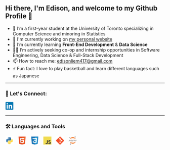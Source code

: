 ## Hi there, I'm Edison, and welcome to my Github Profile 👋

- :school: I’m a first-year student at the University of Toronto specializing in Computer Science and minoring in Statistics
- :rocket:  I'm currently working on [my personal website](https://edison-lhk.github.io/Personal-Website/)
- :seedling:  I’m currently learning **Front-End Development** & **Data Science**
- :man_technologist:  I’m actively seeking co-op and internship opportunities in Software Engineering, Data Science & Full-Stack Development
- :mailbox:  How to reach me: edisonliem417@gmail.com 
- :zap: Fun fact: I love to play basketball and learn different languages such as Japanese

---
### :handshake: Let's Connect:
<div>
    <a href="https://www.linkedin.com/in/edison-liem-99ba3a235/"><img src="https://github.com/devicons/devicon/blob/master/icons/linkedin/linkedin-original.svg" title="Linkedin" alt="Linkedin" width="26" style="padding-right:10px"></a>
<div>

---
### :hammer_and_wrench: Languages and Tools
<div> 
    <img src="https://github.com/devicons/devicon/blob/master/icons/python/python-original.svg" title="Python" alt="Python" width="26" style="padding-right:10px">
    <img src="https://github.com/devicons/devicon/blob/master/icons/html5/html5-original.svg" title="HTML5" alt="HTML" width="26" style="padding-right:10px">
    <img src="https://github.com/devicons/devicon/blob/master/icons/css3/css3-original.svg" title="CSS3" alt="CSS" width="26" style="padding-right:10px">
    <img src="https://github.com/devicons/devicon/blob/master/icons/javascript/javascript-original.svg" title="JavaScript" alt="JavaScript" width="26" style="padding-right:10px">
    <img src="https://github.com/devicons/devicon/blob/master/icons/git/git-original.svg" title="Git" alt="Git" width="26" style="padding-right:10px">
    <img src="https://github.com/devicons/devicon/blob/master/icons/jupyter/jupyter-original-wordmark.svg" title="Jupyter" alt="Jupyter" width="26" style="padding-right:10px">
</div>

